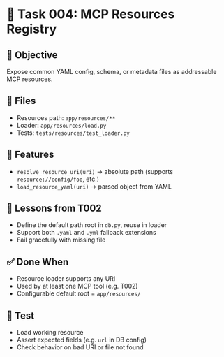 # 🧩 Task 004: MCP Resources Registry

## 🎯 Objective
Expose common YAML config, schema, or metadata files as addressable MCP resources.

## 📁 Files
- Resources path: `app/resources/**`
- Loader: `app/resources/load.py`
- Tests: `tests/resources/test_loader.py`

## 🔧 Features
- `resolve_resource_uri(uri)` → absolute path (supports `resource://config/foo`, etc.)
- `load_resource_yaml(uri)` → parsed object from YAML

## 🧠 Lessons from T002
- Define the default path root in `db.py`, reuse in loader
- Support both `.yaml` and `.yml` fallback extensions
- Fail gracefully with missing file

## ✅ Done When
- Resource loader supports any URI
- Used by at least one MCP tool (e.g. T002)
- Configurable default root = `app/resources/`

## 🧪 Test
- Load working resource
- Assert expected fields (e.g. `url` in DB config)
- Check behavior on bad URI or file not found